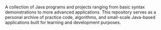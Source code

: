 A collection of Java programs and projects ranging from basic syntax demonstrations to more advanced applications. This repository serves as a personal archive of practice code, algorithms, and small-scale Java-based applications built for learning and development purposes.
